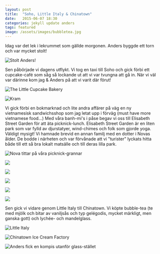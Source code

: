 ```yaml
---
layout: post
title:  "Soho, Little Italy & Chinatown"
date:   2015-06-07 18:30
categories: jekyll update anders
tags: featured
image: /assets/images/bubbletea.jpg
---
```

Idag var det lek i lekrummet som gällde morgonen. Anders byggde ett torn och var mycket stolt!

![Stolt Anders!](/assets/images/andersharbyggtetttorn.jpg)

Sen påbörjade vi dagens utflykt. Vi tog en taxi till Soho och gick förbi ett cupcake-café som såg så lockande ut att vi var tvungna att gå in. När vi väl var därinne kom jag & Anders på att vi varit där förut! 

![The Little Cupcake Bakery](/assets/images/cupcakebakery.jpg)

![Kram](/assets/images/gospåcafe.jpg)

Vi gick förbi en bokmarknad och lite andra affärer på väg en ny vietnamesisk sandwichsshop som jag letat upp i förväg (must have more vietnamese food...) Med våra banh-mi's i påse begav vi oss till Elisabeth Street Garden för att äta picknick-lunch. Elisabeth Street Garden är en liten park som var fylld av djurstatyer, wind-chimes och folk som gjorde yoga. Väldigt mysigt! Vi hamnade brevid en annan familj med en dotter i Novas ålder. De bodde i närheten och var förvånade att vi "turister" lyckats hitta både till ett så bra lokalt matsälle och till deras lilla park.  

![Nova tittar på våra picknick-grannar](/assets/images/tittarpåkompis.jpg)

![](/assets/images/elisabeth.jpg)

![](/assets/images/nära.jpg)

![](/assets/images/nära2.jpg)

![](/assets/images/fridanovagos1.jpg)

![](/assets/images/fridanovagos2.jpg)

Sen gick vi vidare genom Little Italy till Chinatown. Vi köpte bubble-tea (te med mjölk och bitar av vaniljsås och typ gelégodis, mycket märkligt, men ganska gott) och lychée- och mandelglass. 

![Little Italy](/assets/images/littleitaly.jpg)

![Chinatown Ice Cream Factory](/assets/images/chinatownicecream.jpg)

![Anders fick en kompis utanför glass-stället](/assets/images/homer.jpg)












